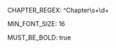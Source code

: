 <!-- PDF Chapter Finder Configuration
INSTRUCTIONS:
- Do not change the text to the left of the colon (e.g., CHAPTER_REGEX).
- Only edit the value to the right of the colon.
- The script will use these settings if the PDF has no bookmarks.
A regular expression (regex) to identify chapter title lines.
The default value looks for lines starting with "Chapter" followed by a number.
EXAMPLES:
- To find "Section 1.1" or "Section 3": ^Section\s+[\d.]+
- To find "Part III": ^Part\s+[IVXLCDM]+ -->
CHAPTER_REGEX: ^Chapter\s+\d+

<!-- The minimum font size for a line to be considered a chapter title.
You may need to experiment to find the right value for your document. -->
MIN_FONT_SIZE: 16

<!-- Set to "true" if the chapter title must be bold.
Set to "false" if boldness is not a requirement. -->
MUST_BE_BOLD: true